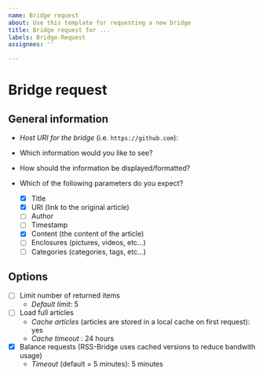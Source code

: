 ```yaml
---
name: Bridge request
about: Use this template for requesting a new bridge
title: Bridge request for ...
labels: Bridge-Request
assignees: ''

---
```


# Bridge request

<!--
This is a bridge request. Start by adding a descriptive title (i.e. `Bridge request for GitHub`). Use the "Preview" button to see a preview of your request. Make sure your request is complete before submitting!

Notice: This comment is only visible to you while you work on your request. Please do not remove any of the lines in the template (you may add your own outside the "<!--" and "- ->" lines!)
-->

## General information

<!--
Please describe what you expect from the bridge. Whenever possible provide sample links and screenshots (you can just paste them here) to express your expectations and help others understand your request. If possible, mark relevant areas in your screenshot. Use the following questions for reference:
-->

- _Host URI for the bridge_ (i.e. `https://github.com`):

- Which information would you like to see?



- How should the information be displayed/formatted?



- Which of the following parameters do you expect?

  - [X] Title
  - [X] URI (link to the original article)
  - [ ] Author
  - [ ] Timestamp
  - [X] Content (the content of the article)
  - [ ] Enclosures (pictures, videos, etc...)
  - [ ] Categories (categories, tags, etc...)

## Options

<!--Select options from the list below. Add your own option if one is missing:-->

- [ ] Limit number of returned items
  - _Default limit_: 5
- [ ] Load full articles
  - _Cache articles_ (articles are stored in a local cache on first request): yes
  - _Cache timeout_ : 24 hours
- [X] Balance requests (RSS-Bridge uses cached versions to reduce bandwith usage)
  - _Timeout_ (default = 5 minutes): 5 minutes

<!--Be aware that some options might not be available for your specific request due to technical limitations!-->

<!--
## Additional notes

Keep in mind that opening a request does not guarantee the bridge being implemented! That depends entirely on the interest and time of others to make the bridge for you.

You can also implement your own bridge (with support of the community if needed). Find more information in the [RSS-Bridge Documentation](https://rss-bridge.github.io/rss-bridge/For_Developers/index.html) developer section.
-->
